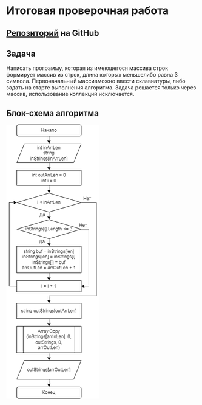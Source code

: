 # Итоговая проверочная работа

## [Репозиторий](https://github.com/Vit73125/ChooseSpecialisation.git) на GitHub

## Задача

Написать программу, которая из имеющегося массива строк формирует массив из строк, длина которых меньшелибо равна 3 символа. Первоначальный массивможно ввести склавиатуры, либо задать на старте выполнения алгоритма. Задача решается только через массив, использование коллекций исключается.

## Блок-схема алгоритма
![](Images/Algorithm.png)

